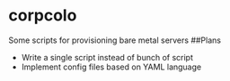 # corpcolo
Some  scripts for provisioning bare metal servers 
##Plans
* Write a single script instead of bunch of script
* Implement config files based on YAML language
